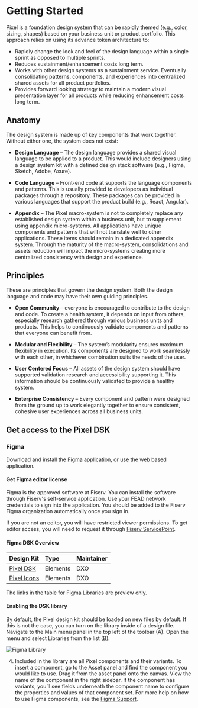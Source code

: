 # Getting Started

Pixel is a foundation design system that can be rapidly themed (e.g., color, sizing, shapes) based on your business unit or product portfolio. This approach relies on using its advance token architecture to:

- Rapidly change the look and feel of the design language within a single sprint as opposed to multiple sprints.
- Reduces sustainment/enhancement costs long term.
- Works with other design systems as a sustainment service. Eventually consolidating patterns, components, and experiences into centralized shared assets for all product portfolios.
- Provides forward looking strategy to maintain a modern visual presentation layer for all products while reducing enhancement costs long term.

## Anatomy

The design system is made up of key components that work together. Without either one, the system does not exist:

- **Design Language** – The design language provides a shared visual language to be applied to a product. This would include designers using a design system kit with a defined design stack software (e.g., Figma, Sketch, Adobe, Axure).

- **Code Language** – Front-end code at supports the language components and patterns. This is usually provided to developers as individual packages through a repository. These packages can be provided in various languages that support the product build (e.g., React, Angular).

- **Appendix** – The Pixel macro-system is not to completely replace any established design system within a business unit, but to supplement using appendix micro-systems. All applications have unique components and patterns that will not translate well to other applications. These items should remain in a dedicated appendix system. Through the maturity of the macro-system, consolidations and assets reduction will impact the micro-systems creating more centralized consistency with design and experience.

## Principles

These are principles that govern the design system. Both the design language and code may have their own guiding principles.

- **Open Community** – everyone is encouraged to contribute to the design and code. To create a health system, it depends on input from others, especially research gathered through various business units and products. This helps to continuously validate components and patterns that everyone can benefit from.

- **Modular and Flexibility** – The system’s modularity ensures maximum flexibility in execution. Its components are designed to work seamlessly with each other, in whichever combination suits the needs of the user.

- **User Centered Focus** – All assets of the design system should have supported validation research and accessibility supporting it. This information should be continuously validated to provide a healthy system.

- **Enterprise Consistency** – Every component and pattern were designed from the ground up to work elegantly together to ensure consistent, cohesive user experiences across all business units.

## Get access to the Pixel DSK

### Figma

Download and install the [Figma](https://www.figma.com/) application, or use the web based application.

#### Get Figma editor license

Figma is the approved software at Fiserv. You can install the software through Fiserv's self-service application. Use your FEAD network credentials to sign into the application. You should be added to the Fiserv Figma organization automatically once you sign in. 

If you are not an editor, you will have restricted viewer permissions. To get editor access, you will need to request it through [Fiserv ServicePoint](https://fiservservicepoint.fiservapps.com/nav_to.do?uri=/com.glideapp.servicecatalog_cat_item_view.do?v%3D1%26sysparm_id%3D121e6a341bcc6110f203dc27b04bcb96%26sysparm_link_parent%3Daba18e41375742007ab3a503b3990e82%26sysparm_catalog%3De0d08b13c3330100c8b837659bba8fb4%26sysparm_catalog_view%3Dcatalog_default%26sysparm_view%3Dtext_search).

#### Figma DSK Overview

| Design Kit | Type | Maintainer |
| :--------- | :--- | :--------- |
| [Pixel DSK](https://www.figma.com/file/6zmtdqZDIEYrjFq8HTiBnb/Pixel-Components?type=design&node-id=152:15&mode=design&t=quJcsfx7ME1sfAX9-1) | Elements | DXO |
| [Pixel Icons](https://www.figma.com/file/OPorao293rFIlEJmRlxLtf/Pixel-Icons?type=design&node-id=0:1&mode=design&t=VIshELw7sV0bMEVy-1) | Elements | DXO |

The links in the table for Figma Libraries are preview only.

#### Enabling the DSK library

By default, the Pixel design kit should be loaded on new files by default. If this is not the case, you can turn on the library inside of a design file. Navigate to the Main menu panel in the top left of the toolbar (A). Open the menu and select Libraries from the list (B).

<img src="../../assets/images/getstarted/figma_library_selection.png" alt="Figma Library"/>


4. Included in the library are all Pixel components and their variants. To insert a component, go to the Asset panel and find the component you would like to use. Drag it from the asset panel onto the canvas. View the name of the component in the right sidebar. If the component has variants, you’ll see fields underneath the component name to configure the properties and values of that component set. For more help on how to use Figma components, see the [Figma Support](https://help.figma.com/hc/en-us/articles/360056440594-Create-and-use-variants#Use_variants).

 
